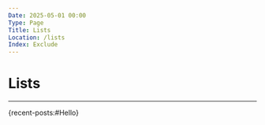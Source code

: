 ```yaml
---
Date: 2025-05-01 00:00
Type: Page
Title: Lists
Location: /lists
Index: Exclude
---
```


# Lists

---

{recent-posts:#Hello}
